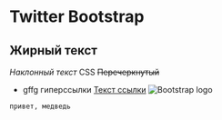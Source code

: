 # Twitter Bootstrap

## **Жирный текст**
*Наклонный текст* CSS
~~Перечеркнутый~~
* gffg
гиперссылки [Текст ссылки](http://localhost)
![Bootstrap logo](https://i.imgur.com/qhtywl2.png)
```html
привет, медведь

```
